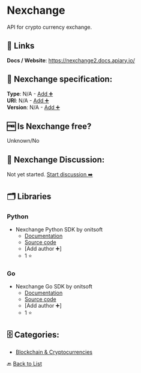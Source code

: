 # Nexchange
API for crypto currency exchange.

##  🔗 Links
**Docs / Website**: https://nexchange2.docs.apiary.io/

## 🧬 Nexchange specification:
**Type**: N/A - [Add ➕](https://github.com/apis-list/apis-list/edit/main/apis-list.yaml)  
**URI**: N/A - [Add ➕](https://github.com/apis-list/apis-list/edit/main/apis-list.yaml)  
**Version**: N/A - [Add ➕](https://github.com/apis-list/apis-list/edit/main/apis-list.yaml)

## 🆓 Is Nexchange free?
 Unknown/No 

## 💬 Nexchange Discussion:
Not yet started. [Start discussion ➡️](https://github.com/apis-list/apis-list/discussions/new)

## 🗂️ Libraries
### Python
- Nexchange Python SDK by onitsoft
    - [Documentation](https://github.com/onitsoft/nexchange-sdk-python/blob/master/README.md)
    - [Source code](https://github.com/onitsoft/nexchange-sdk-python)
    - [Add author ➕]
    - 1 ⭐

### Go
- Nexchange Go SDK by onitsoft
    - [Documentation](https://github.com/onitsoft/nexchange-sdk-go/blob/master/README.md)
    - [Source code](https://github.com/onitsoft/nexchange-sdk-go)
    - [Add author ➕]
    - 1 ⭐


## 🗄️ Categories:
- [Blockchain & Cryptocurrencies](https://github.com/apis-list/apis-list#blockchain--cryptocurrencies-)

🔙  [Back to List](https://github.com/apis-list/apis-list)
